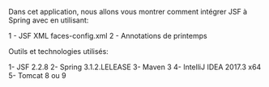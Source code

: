 Dans cet application, nous allons vous montrer comment intégrer JSF à Spring avec en utilisant:

1 - JSF XML faces-config.xml
2 - Annotations de printemps

Outils et technologies utilisés:

1- JSF 2.2.8
2- Spring 3.1.2.LELEASE
3- Maven 3
4- IntelliJ IDEA 2017.3 x64
5- Tomcat 8 ou 9
